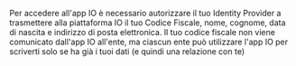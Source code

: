 Per accedere all'app IO è necessario autorizzare il tuo Identity Provider a trasmettere alla piattaforma IO il tuo Codice Fiscale, nome, cognome, data di nascita e indirizzo di posta elettronica. Il tuo codice fiscale non viene comunicato dall'app IO all'ente, ma ciascun ente può utilizzare l'app IO per scriverti solo se ha già i tuoi dati (e quindi una relazione con te)